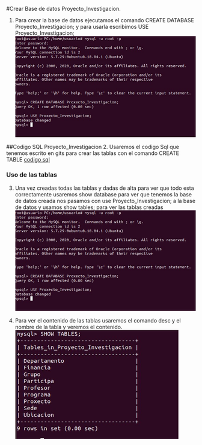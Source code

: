 #Crear Base de datos Proyecto_Investigacion.
1. Para crear la base de datos ejecutamos el comando CREATE DATABASE Proyecto_Investigacion; y para usarla escribimos USE Proyecto_Investigacion;
![captura5](imagenes\captura5.jpg)


##Codigo SQL Proyecto_Investigacion
2. Usaremos el codigo Sql que tenemos escrito en gits para crear las tablas con el comando CREATE TABLE
[codigo sql](https://gist.github.com/adrianbaldonedo/7881acc2c3a644ab221ab3013a8e3caa#file-investigacion-sql)


### Uso de las tablas
3. Una vez creadas todas las tablas y dadas de alta para ver que todo esta correctamente usaremos show database para ver que tenemos la base de datos creada nos pasamos con use Proyecto_Investigacion; a la base de datos y usamos show tables; para ver las tablas creadas
![captura6](imagenes\captura5.jpg)


4. Para ver el contenido de las tablas usaremos el comando desc y el nombre de la tabla y veremos el contenido.
![captura7](imagenes\captura7.jpg)